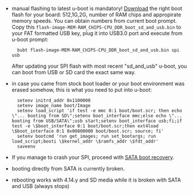 - manual flashing to latest u-boot is mandatory! [Download](https://dl.armbian.com/espressobin/u-boot/) the right boot flash for your board: 512,1G,2G, number of RAM chips and appropirate memory speeds. You can obtain numbers from current boot prompt. Copy this `flash-image-MEM-RAM_CHIPS-CPU_DDR_boot_sd_and_usb.bin` to your FAT formatted USB key, plug it into USB3.0 port and execute from u-boot prompt: 

		bubt flash-image-MEM-RAM_CHIPS-CPU_DDR_boot_sd_and_usb.bin spi usb

	After updating your SPI flash with most recent "sd\_and\_usb" u-boot, you can boot from USB or SD card the exact same way.
	
- in case you came from stock boot loader or your boot environment was erased somehow, this is what you need to put into u-boot:

		setenv initrd_addr 0x1100000
		setenv image_name boot/Image
		setenv load_script 'if test -e mmc 0:1 boot/boot.scr; then echo \"... booting from SD\";setenv boot_interface mmc;else echo \"... booting from USB/SATA\";usb start;setenv boot_interface usb;fi;if test -e \$boot_interface 0:1 boot/boot.scr;then ext4load \$boot_interface 0:1 0x00800000 boot/boot.scr; source; fi'
		setenv bootcmd 'run get_images; run set_bootargs; run load_script;booti \$kernel_addr \$ramfs_addr \$fdt_addr'
		saveenv
- If you manage to crash your SPI, proceed with [SATA boot recovery](https://wiki.espressobin.net/tiki-index.php?page=Boot+ESPRESSObin+from+SATA+drive).
- booting directly from SATA is currently broken.
- rebooting works with 4.14.y and SD media while it is broken with SATA and USB (always stops)
